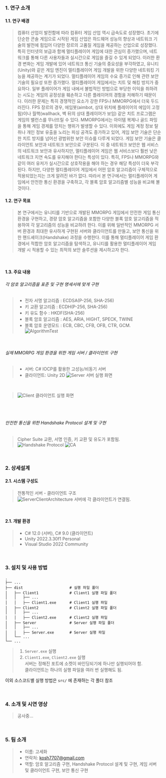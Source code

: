 ### 1. 연구 소개
#### 1.1. 연구 배경
> 컴퓨터 산업이 발전함에 따라 컴퓨터 게임 산업 역시 급속도로 성장했다. 초기에 단순한 콘솔 게임으로 시작된 게임 산업은 하드웨어 성능의 향상과 네트워크 기술의 발전에 힘입어 다양한 장르의 고품질 게임을 제공하는 산업으로 성장했다. 특히 인터넷의 보급과 함께 멀티플레이어 게임에 대한 관심이 증가했으며, 네트워크를 통해 다른 사용자들과 실시간으로 게임을 즐길 수 있게 되었다. 이러한 환경 변화는 게임 개발에 있어 네트워크 통신 기술의 중요성을 부각하였고, 유니티(Unity)와 같은 게임 엔진이 멀티플레이어 게임 개발을 위한 다양한 네트워킹 기능을 제공하는 계기가 되었다.
멀티플레이어 게임의 수요 증가로 인해 관련 보안 기술의 필요성 또한 증가했다. 멀티플레이어 게임에서는 치트 및 해킹 방지가 중요하다. 일부 플레이어가 게임 내에서 불법적인 방법으로 부당한 이익을 취하려는 시도는 게임의 공정성을 훼손하고 다른 플레이어의 경험을 저해하기 때문이다. 이러한 문제는 특히 경쟁적인 요소가 강한 FPS나 MMORPG에서 더욱 두드러진다. FPS 장르의 경우, 에임봇(aimbot, 상대 위치에 플레이어의 에임이 고정됨)이나 월핵(wallhack, 벽 뒤의 상대 플레이어가 보임) 같은 치트 프로그램은 게임의 밸런스를 무너뜨릴 수 있다. MMORPG에서는 아이템 복제나 골드 파밍을 통해 게임 경제를 망치는 행위가 발생할 수 있다. 이외에도 게임 계정 정보 탈취나 개인 정보 유출을 노리는 피싱 공격도 증가하고 있어, 게임 보안 기술은 단순한 치트 방지를 넘어선 광범위한 보안 이슈를 다루게 되었다.
게임 보안 기술은 클라이언트 보안과 네트워크 보안으로 구분된다. 이 중 네트워크 보안은 웹 서비스의 네트워크 보안과 유사하지만, 멀티플레이어 게임은 웹 서비스보다 훨씬 낮은 네트워크 지연 속도를 유지해야 한다는 특성이 있다. 특히, FPS나 MMORPG와 같이 여러 유저가 실시간으로 상호작용을 해야 하는 경우 해당 특성이 더욱 부각된다. 하지만, 다양한 멀티플레이어 게임에서 어떤 암호 알고리즘이 구체적으로 적용되었는지는 크게 알려진 바가 없다. 따라서 본 연구에서는 멀티플레이어 게임에서 안전한 통신 환경을 구축하고, 각 블록 암호 알고리즘별 성능을 비교해 볼 것이다.

#### 1.2. 연구 목표
> 본 연구에서는 유니티를 기반으로 개발된 MMORPG 게임에서 안전한 게임 통신 환경을 구현하고, 경량 암호 알고리즘을 포함한 다양한 블록 암호 알고리즘을 적용하여 각 알고리즘의 성능을 비교하려 한다. 이를 위해 일반적인 MMORPG 서버 환경과 최대한 유사하게 구현된 서버와 클라이언트를 만들고, 보안 통신을 위한 핸드셰이크(Handshake) 과정을 수행한다. 이를 통해 멀티플레이어 게임 환경에서 적합한 암호 알고리즘을 탐색하고, 유니티를 활용한 멀티플레이어 게임 개발 시 적용할 수 있는 최적의 보안 솔루션을 제시하고자 한다.

<br>

#### 1.3. 주요 내용
###### 각 암호 알고리즘을 표준 및 구현 명세서에 맞게 구현
> * 전자 서명 알고리즘 :  ECDSA(P-256, SHA-256)
> * 키 교환 알고리즘 : ECDH(P-256, SHA-256)
> * 키 유도 함수 : HKDF(SHA-256)
> * 블록 암호 알고리즘 : AES, ARIA, HIGHT, SPECK, TWINE
> * 블록 암호 운영모드 : ECB, CBC, CFB, OFB, CTR, GCM.
> ![AlgorithmTest](https://github.com/user-attachments/assets/97e31878-173b-4025-96a9-11c00c1f7e66)

<br>

###### 실제 MMORPG 게임 환경을 위한 게임 서버 / 클라이언트 구현
> * 서버: C# IOCP를 활용한 고성능/비동기 서버
> * 클라이언트: Unity 2D
> ![Server](https://github.com/user-attachments/assets/7c73b25f-4b08-4d86-a389-d0f3d844d3a7)
서버 실행 화면
<br>

> ![Client](https://github.com/user-attachments/assets/d51b687f-f3d6-49c0-8b61-4248a25e756d)
클라이언트 실행 화면
<br>

<br> 

###### 안전한 통신을 위한 Handshake Protocol 설계 및 구현 
> Cipher Suite 교환, 서명 인증, 키 교환 및 유도가 포함됨.
> ![Handshake Protocol](https://github.com/user-attachments/assets/d29b655d-2eeb-4ebe-9d65-e9492e3a06f7)
> ![CA](https://github.com/user-attachments/assets/b2d9cc36-585d-40fa-b074-3a9033f37ead)

<br>

### 2. 상세설계
#### 2.1. 시스템 구성도
> 전통적인 서버 - 클라이언트 구조 <br>
> ![ServerClientArchitecture](https://github.com/user-attachments/assets/3a03dee2-f535-40a7-a625-00333d3eb35b)
> 서버에 각 클라이언트가 연결됨. 

<br>

#### 2.1. 개발 환경
> * C# 12.0 (서버), C# 9.0 (클라이언트) 
> * Unity 2022.3.30f1 Personal
> * Visual Studio 2022 Community

<br>

### 3. 설치 및 사용 방법
    .
    ├── ...
    ├── dist                     # 실행 파일 폴더
    │   ├── Client1              # Client1 실행 파일 폴더
    │   │   ├── ...
    │   │   ├── Client1.exe      # Client1 실행 파일
    │   ├── Client2              # Client2 실행 파일 폴더
    │   │   ├── ...
    │   │   ├── Client2.exe      # Client2 실행 파일
    │   ├── Server               # Server 실행 파일 폴더
    │   │   ├── ...
    │   │   ├── Server.exe       # Server 실행 파일
    │   └── ...              
    └── ...
> 1. `Server.exe` 실행
> 2. `Client1.exe`, `Client2.exe` 실행 
> <br> 서버는 정해진 포트에 소켓이 바인딩되기에 하나만 실행되어야 함.
> <br> 클라이언트는 하나의 실행 파일을 여러 번 실행해도 됨.

이외 소스코드별 실행 방법은 `src/` 에 존재하는 각 폴더 참조

<br>

### 4. 소개 및 시연 영상
> 공사중...

<br>

### 5. 팀 소개
> * 이름: 고세화
> * 연락처: kosh7707@gmail.com 
> * 역할: 암호 알고리즘 구현, Handshake Protocol 설계 및 구현, 게임 서버 및 클라이언트 구현, 보안 통신 구현